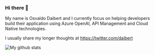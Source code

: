 ### Hi there 👋

My name is Osvaldo Daibert and I currently focus on helping developers build their application using Azure OpenAI, API Management and Cloud Native technologies. 

I usually share my longer thoughts at https://twitter.com/daibert

![My github stats](https://github-readme-stats.vercel.app/api?username=odaibert&show_icons=true)

